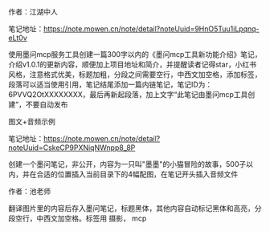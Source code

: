 
作者：江湖中人

笔记地址：https://note.mowen.cn/note/detail?noteUuid=9HnO5Tuu1iLpqnq-eLt0v

使用墨问mcp服务工具创建一篇300字以内的《墨问mcp工具新功能介绍》笔记，介绍v1.0.1的更新内容，顺便加上项目地址和简介，并提醒读者记得star，小红书风格，注意格式优美，标题加粗，分段之间需要空行，中西文加空格，添加标签，段落可以适当使用引用，笔记结尾添加一篇内链笔记，笔记ID为：6PVVQ2OtXXXXXXXX，最后再新起段落，加上文字“此笔记由墨问mcp工具创建”，不要自动发布

图文+音频示例

笔记地址：https://note.mowen.cn/note/detail?noteUuid=CskeCP9PXNiqNWnpp8_8P

创建一个墨问笔记，非公开，内容为一只叫"墨墨"的小猫冒险的故事，500子以内，并在合适的位置插入当前目录下的4幅配图，在笔记开头插入音频文件



作者：池老师

翻译图片里的内容后存入墨问笔记，标题黑体，其他内容自动标记黑体和高亮，分段空行，中西文加空格。标签用 摄影，
mcp

